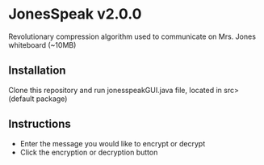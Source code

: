 # JonesSpeak v2.0.0
Revolutionary compression algorithm used to communicate on Mrs. Jones whiteboard (~10MB)<br />

## Installation
Clone this repository and run jonesspeakGUI.java file, located in src>(default package)<br />

## Instructions
- Enter the message you would like to encrypt or decrypt
- Click the encryption or decryption button
